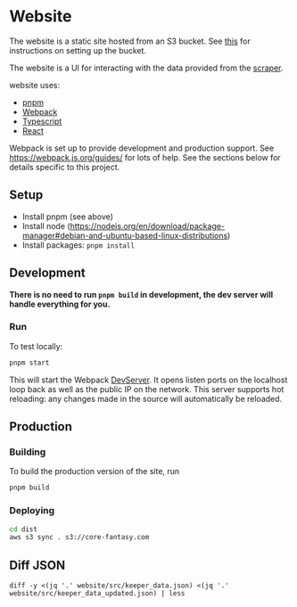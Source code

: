 # Website
The website is a static site hosted from an S3 bucket. See [this](https://docs.aws.amazon.com/AmazonS3/latest/userguide/website-hosting-custom-domain-walkthrough.html)
for instructions on setting up the bucket.

The website is a UI for interacting with the data provided from the [scraper](../scraper).

website uses:
* [pnpm](https://pnpm.io)
* [Webpack](https://webpack.js.org)
* [Typescript](https://www.typescriptlang.org)
* [React](https://react.dev/)

Webpack is set up to provide development and production support. See https://webpack.js.org/guides/ for lots of help.
See the sections below for details specific to this project.

## Setup
* Install pnpm (see above)
* Install node (https://nodejs.org/en/download/package-manager#debian-and-ubuntu-based-linux-distributions)
* Install packages: `pnpm install`

## Development

**There is no need to run `pnpm build` in development, the dev server will handle everything for you.**

### Run
To test locally:
```bash
pnpm start
```
This will start the Webpack [DevServer](https://webpack.js.org/configuration/dev-server/). It opens listen ports
on the localhost loop back as well as the public IP on the network. This server supports hot reloading: any changes
made in the source will automatically be reloaded.

## Production

### Building
To build the production version of the site, run
```bash
pnpm build
```

### Deploying
```bash
cd dist
aws s3 sync . s3://core-fantasy.com
```

## Diff JSON
`diff -y <(jq '.' website/src/keeper_data.json) <(jq '.' website/src/keeper_data_updated.json) | less`
